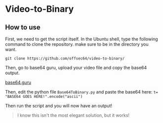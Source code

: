 # Video-to-Binary


## How to use

First, we need to get the script itself. In the Ubuntu shell, type the following command to clone the repository. make sure to be in the directory you want.

`git clone https://github.com/offsec64/video-to-binary/`

Then, go to base64 guru, upload your video file and copy the base64 output.

[base64.guru](https://base64.guru/converter/encode/video)

Then, edit the python file `Base64ToBinary.py` and paste the base64 here:
`t= "BASE64 GOES HERE!".encode("ascii")`

Then run the script and you will now have an output!

> I know this isn't the most elegant solution, but it works!